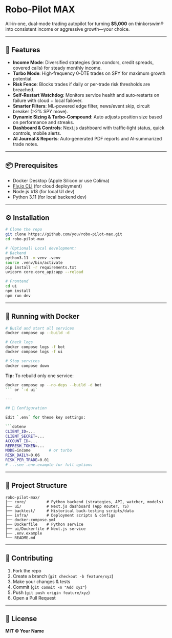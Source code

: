 # Robo‑Pilot MAX

All‑in‑one, dual‑mode trading autopilot for turning **\$5,000** on thinkorswim® into consistent income or aggressive growth—your choice.

---

## 🚀 Features

* **Income Mode**: Diversified strategies (iron condors, credit spreads, covered calls) for steady monthly income.
* **Turbo Mode**: High‑frequency 0‑DTE trades on SPY for maximum growth potential.
* **Risk Fence**: Blocks trades if daily or per‑trade risk thresholds are breached.
* **Self‑Restart Watchdog**: Monitors service health and auto‑restarts on failure with cloud + local failover.
* **Smarter Filters**: ML‑powered edge filter, news/event skip, circuit breaker (>2% SPY move).
* **Dynamic Sizing & Turbo‑Compound**: Auto adjusts position size based on performance and streaks.
* **Dashboard & Controls**: Next.js dashboard with traffic‑light status, quick controls, mobile alerts.
* **AI Journal & Reports**: Auto‑generated PDF reports and AI‑summarized trade notes.

---

## 📦 Prerequisites

* Docker Desktop (Apple Silicon or use Colima)
* [Fly.io CLI](https://fly.io) (for cloud deployment)
* Node.js ≥18 (for local UI dev)
* Python 3.11 (for local backend dev)

---

## ⚙️ Installation

```bash
# Clone the repo
git clone https://github.com/you/robo-pilot-max.git
cd robo-pilot-max

# (Optional) Local development:
# Backend
python3.11 -m venv .venv
source .venv/bin/activate
pip install -r requirements.txt
uvicorn core.core_api:app --reload

# Frontend
cd ui
npm install
npm run dev
```

---

## 🐳 Running with Docker

```bash
# Build and start all services
docker compose up --build -d

# Check logs
docker compose logs -f bot
docker compose logs -f ui

# Stop services
docker compose down
```

**Tip:** To rebuild only one service:

````bash
docker compose up --no-deps --build -d bot
``` or `-d ui`

---

## 🔧 Configuration

Edit `.env` for these key settings:

```dotenv
CLIENT_ID=...
CLIENT_SECRET=...
ACCOUNT_ID=...
REFRESH_TOKEN=...
MODE=income        # or turbo
RISK_DAILY=0.06
RISK_PER_TRADE=0.01
# ...see .env.example for full options
````

---

## 📁 Project Structure

```
robo-pilot-max/
├── core/         # Python backend (strategies, API, watcher, models)
├── ui/           # Next.js dashboard (App Router, TS)
├── backtest/     # Historical back‑testing scripts/data
├── infra/        # Deployment scripts & configs
├── docker-compose.yml
├── Dockerfile    # Python service
├── ui/Dockerfile # Next.js service
├── .env.example
└── README.md
```

---

## 🤝 Contributing

1. Fork the repo
2. Create a branch (`git checkout -b feature/xyz`)
3. Make your changes & tests
4. Commit (`git commit -m "Add xyz"`)
5. Push (`git push origin feature/xyz`)
6. Open a Pull Request

---

## **📜 License**

**MIT © Your Name**
